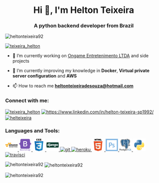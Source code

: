 <h1 align="center">Hi 👋, I'm Helton Teixeira</h1>
<h3 align="center">A python backend developer from Brazil</h3>

<p align="left"> <img src="https://komarev.com/ghpvc/?username=heltonteixeira92&label=Profile%20views&color=0e75b6&style=flat" alt="heltonteixeira92" /> </p>

<p align="left"> <a href="https://twitter.com/teixeira_helton" target="blank"><img src="https://img.shields.io/twitter/follow/teixeira_helton?logo=twitter&style=for-the-badge" alt="teixeira_helton" /></a> </p>

- 🔭 I’m currently working on [Ongame Entretenimento LTDA](https://br.ongame.net/) and side projects

- 🌱 I’m currently improving my knowledge in **Docker**, **Virtual private server configuration** and **AWS**

- 📫 How to reach me **heltonteixeiradesouza@hotmail.com**

<h3 align="left">Connect with me:</h3>
<p align="left">
<a href="https://twitter.com/teixeira_helton" target="blank"><img align="center" src="https://cdn.jsdelivr.net/npm/simple-icons@3.0.1/icons/twitter.svg" alt="teixeira_helton" height="30" width="40" /></a>
<a href="https://linkedin.com/in/https://www.linkedin.com/in/helton-teixeira-sp1992/" target="blank"><img align="center" src="https://cdn.jsdelivr.net/npm/simple-icons@3.0.1/icons/linkedin.svg" alt="https://www.linkedin.com/in/helton-teixeira-sp1992/" height="30" width="40" /></a>
<a href="https://instagram.com/helteixeira" target="blank"><img align="center" src="https://cdn.jsdelivr.net/npm/simple-icons@3.0.1/icons/instagram.svg" alt="helteixeira" height="30" width="40" /></a>
</p>

<h3 align="left">Languages and Tools:</h3>
<p align="left"> <a href="https://aws.amazon.com" target="_blank"> <img src="https://raw.githubusercontent.com/devicons/devicon/master/icons/amazonwebservices/amazonwebservices-original-wordmark.svg" alt="aws" width="40" height="40"/> </a> <a href="https://getbootstrap.com" target="_blank"> <img src="https://raw.githubusercontent.com/devicons/devicon/master/icons/bootstrap/bootstrap-plain-wordmark.svg" alt="bootstrap" width="40" height="40"/> </a> <a href="https://www.w3schools.com/css/" target="_blank"> <img src="https://raw.githubusercontent.com/devicons/devicon/master/icons/css3/css3-original-wordmark.svg" alt="css3" width="40" height="40"/> </a> <a href="https://www.djangoproject.com/" target="_blank"> <img src="https://raw.githubusercontent.com/devicons/devicon/master/icons/django/django-original.svg" alt="django" width="40" height="40"/> </a> <a href="https://git-scm.com/" target="_blank"> <img src="https://www.vectorlogo.zone/logos/git-scm/git-scm-icon.svg" alt="git" width="40" height="40"/> </a> <a href="https://heroku.com" target="_blank"> <img src="https://www.vectorlogo.zone/logos/heroku/heroku-icon.svg" alt="heroku" width="40" height="40"/> </a> <a href="https://www.w3.org/html/" target="_blank"> <img src="https://raw.githubusercontent.com/devicons/devicon/master/icons/html5/html5-original-wordmark.svg" alt="html5" width="40" height="40"/> </a> <a href="https://www.photoshop.com/en" target="_blank"> <img src="https://raw.githubusercontent.com/devicons/devicon/master/icons/photoshop/photoshop-line.svg" alt="photoshop" width="40" height="40"/> </a> <a href="https://www.postgresql.org" target="_blank"> <img src="https://raw.githubusercontent.com/devicons/devicon/master/icons/postgresql/postgresql-original-wordmark.svg" alt="postgresql" width="40" height="40"/> </a> <a href="https://www.python.org" target="_blank"> <img src="https://raw.githubusercontent.com/devicons/devicon/master/icons/python/python-original.svg" alt="python" width="40" height="40"/> </a> <a href="https://travis-ci.org" target="_blank"> <img src="https://www.vectorlogo.zone/logos/travis-ci/travis-ci-icon.svg" alt="travisci" width="40" height="40"/> </a> </p>

<p><img align="left" src="https://github-readme-stats.vercel.app/api/top-langs?username=heltonteixeira92&show_icons=true&theme=dark&locale=en&layout=compact" alt="heltonteixeira92" /></p>

<p>&nbsp;<img align="center" src="https://github-readme-stats.vercel.app/api?username=heltonteixeira92&show_icons=true&theme=dark&locale=en" alt="heltonteixeira92" /></p>

<p><img align="center" src="https://github-readme-streak-stats.herokuapp.com/?user=heltonteixeira92&theme=dark" alt="heltonteixeira92" /></p>


